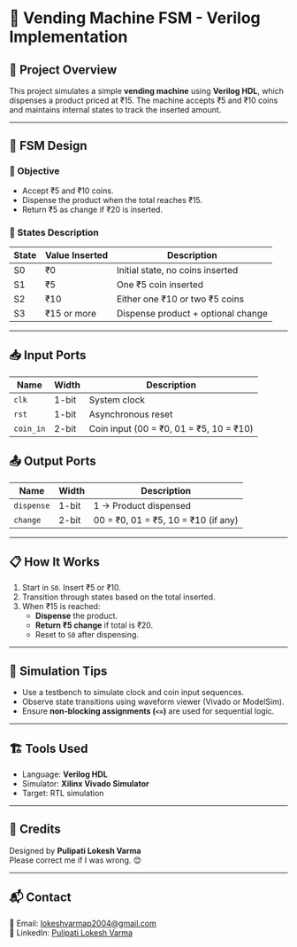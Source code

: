 # 🥤 Vending Machine FSM - Verilog Implementation

## 📌 Project Overview
This project simulates a simple **vending machine** using **Verilog HDL**, which dispenses a product priced at ₹15. The machine accepts ₹5 and ₹10 coins and maintains internal states to track the inserted amount.

---

## 🚦 FSM Design

### 🎯 Objective
- Accept ₹5 and ₹10 coins.
- Dispense the product when the total reaches ₹15.
- Return ₹5 as change if ₹20 is inserted.

### 🔄 States Description
| State | Value Inserted | Description                      |
|-------|----------------|----------------------------------|
| S0    | ₹0             | Initial state, no coins inserted |
| S1    | ₹5             | One ₹5 coin inserted             |
| S2    | ₹10            | Either one ₹10 or two ₹5 coins   |
| S3    | ₹15 or more    | Dispense product + optional change |

---

## 📥 Input Ports

| Name     | Width | Description                |
|----------|-------|----------------------------|
| `clk`    | 1-bit | System clock               |
| `rst`    | 1-bit | Asynchronous reset         |
| `coin_in`| 2-bit | Coin input (00 = ₹0, 01 = ₹5, 10 = ₹10) |

## 📤 Output Ports

| Name      | Width | Description                       |
|-----------|-------|-----------------------------------|
| `dispense`| 1-bit | 1 → Product dispensed             |
| `change`  | 2-bit | 00 = ₹0, 01 = ₹5, 10 = ₹10 (if any)|

---

## 📋 How It Works

1. Start in `S0`. Insert ₹5 or ₹10.
2. Transition through states based on the total inserted.
3. When ₹15 is reached:
   - **Dispense** the product.
   - **Return ₹5 change** if total is ₹20.
   - Reset to `S0` after dispensing.

---

## 🧪 Simulation Tips

- Use a testbench to simulate clock and coin input sequences.
- Observe state transitions using waveform viewer (Vivado or ModelSim).
- Ensure **non-blocking assignments (`<=`)** are used for sequential logic.

---

## 🏗️ Tools Used

- Language: **Verilog HDL**
- Simulator: **Xilinx Vivado Simulator**
- Target: RTL simulation

---

## 🙏 Credits

Designed by **Pulipati Lokesh Varma**  
Please correct me if I was wrong. 😊

---

## 📬 Contact

📧 Email: [lokeshvarmap2004@gmail.com](mailto:lokeshvarmap2004@gmail.com)  
🔗 LinkedIn: [Pulipati Lokesh Varma]([www.linkedin.com/in/pulipati-lokesh])

